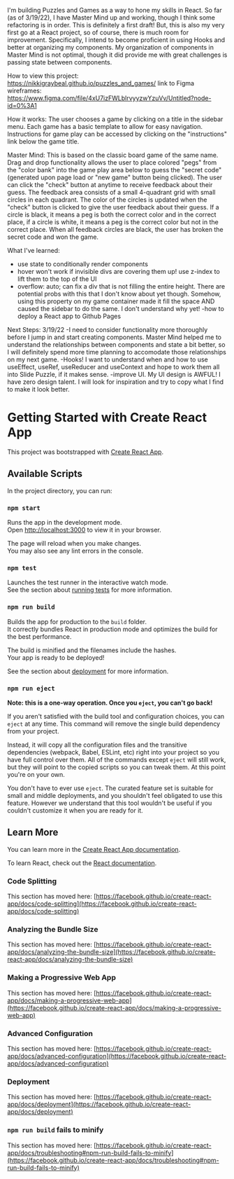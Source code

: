 I'm building Puzzles and Games as a way to hone my skills in React. So far (as of 3/19/22), I have Master Mind up and working, though I think some refactoring is in order. This is definitely a first draft! But, this is also my very first go at a React project, so of course, there is much room for improvement. Specifically, I intend to become proficient in using Hooks and better at organizing my components. My organization of components in Master Mind is not optimal, though it did provide me with great challenges is passing state between components.

How to view this project:  https://nikkigraybeal.github.io/puzzles_and_games/
link to Figma wireframes: https://www.figma.com/file/4xU7izFWLblrvyyzwYzuVv/Untitled?node-id=0%3A1

How it works: The user chooses a game by clicking on a title in the sidebar menu. Each game has a basic template to allow for easy navigation. Instructions for game play can be accessed by clicking on the "instructions" link below the game title. 

Master Mind: This is based on the classic board game of the same name. Drag and drop functionality allows the user to place colored "pegs" from the "color bank" into the game play area below to guess the "secret code" (generated upon page load or "new game" button being clicked). The user can click the "check" button at anytime to receive feedback about their guess. The feedback area consists of a small 4-quadrant grid with small circles in each quadrant. The color of the circles is updated when the "check" button is clicked to give the user feedback about their guess. If a circle is black, it means a peg is both the correct color and in the correct place, if a circle is white, it means a peg is the correct color but not in the correct place. When all feedback circles are black, the user has broken the secret code and won the game.


What I've learned: 
  - use state to conditionally render components
  - hover won't work if invisible divs are covering them up! use z-index to lift them to the top of the UI
  - overflow: auto; can fix a div that is not filling the entire height. There are potential probs with this that I don't know about yet though. Somehow, using this property on my game container made it fill the space AND caused the sidebar to do the same. I don't understand why yet!
  -how to deploy a React app to Github Pages

Next Steps: 
3/19/22
-I need to consider functionality more thoroughly before I jump in and start creating components. Master Mind helped me to understand the relationships between components and state a bit better, so I will definitely spend more time planning to accomodate those relationships on my next game. 
-Hooks! I want to understand when and how to use useEffect, useRef, useReducer and useContext and hope to work them all into Slide Puzzle, if it makes sense. 
-improve UI. My UI design is AWFUL! I have zero design talent. I will look for inspiration and try to copy what I find to make it look better.
  


# Getting Started with Create React App

This project was bootstrapped with [Create React App](https://github.com/facebook/create-react-app).

## Available Scripts

In the project directory, you can run:

### `npm start`

Runs the app in the development mode.\
Open [http://localhost:3000](http://localhost:3000) to view it in your browser.

The page will reload when you make changes.\
You may also see any lint errors in the console.

### `npm test`

Launches the test runner in the interactive watch mode.\
See the section about [running tests](https://facebook.github.io/create-react-app/docs/running-tests) for more information.

### `npm run build`

Builds the app for production to the `build` folder.\
It correctly bundles React in production mode and optimizes the build for the best performance.

The build is minified and the filenames include the hashes.\
Your app is ready to be deployed!

See the section about [deployment](https://facebook.github.io/create-react-app/docs/deployment) for more information.

### `npm run eject`

**Note: this is a one-way operation. Once you `eject`, you can't go back!**

If you aren't satisfied with the build tool and configuration choices, you can `eject` at any time. This command will remove the single build dependency from your project.

Instead, it will copy all the configuration files and the transitive dependencies (webpack, Babel, ESLint, etc) right into your project so you have full control over them. All of the commands except `eject` will still work, but they will point to the copied scripts so you can tweak them. At this point you're on your own.

You don't have to ever use `eject`. The curated feature set is suitable for small and middle deployments, and you shouldn't feel obligated to use this feature. However we understand that this tool wouldn't be useful if you couldn't customize it when you are ready for it.

## Learn More

You can learn more in the [Create React App documentation](https://facebook.github.io/create-react-app/docs/getting-started).

To learn React, check out the [React documentation](https://reactjs.org/).

### Code Splitting

This section has moved here: [https://facebook.github.io/create-react-app/docs/code-splitting](https://facebook.github.io/create-react-app/docs/code-splitting)

### Analyzing the Bundle Size

This section has moved here: [https://facebook.github.io/create-react-app/docs/analyzing-the-bundle-size](https://facebook.github.io/create-react-app/docs/analyzing-the-bundle-size)

### Making a Progressive Web App

This section has moved here: [https://facebook.github.io/create-react-app/docs/making-a-progressive-web-app](https://facebook.github.io/create-react-app/docs/making-a-progressive-web-app)

### Advanced Configuration

This section has moved here: [https://facebook.github.io/create-react-app/docs/advanced-configuration](https://facebook.github.io/create-react-app/docs/advanced-configuration)

### Deployment

This section has moved here: [https://facebook.github.io/create-react-app/docs/deployment](https://facebook.github.io/create-react-app/docs/deployment)

### `npm run build` fails to minify

This section has moved here: [https://facebook.github.io/create-react-app/docs/troubleshooting#npm-run-build-fails-to-minify](https://facebook.github.io/create-react-app/docs/troubleshooting#npm-run-build-fails-to-minify)
